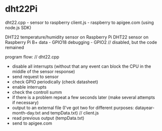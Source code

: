 # dht22Pi
dht22.cpp - sensor to raspberry
client.js - raspberry to apigee.com (using node.js SDK)

DHT22 temperature/humidity sensor on Raspberry Pi
DHT22 sensor on Raspberry Pi B+
data - GPIO18
debugging - GPIO2 // disabled, but the code remained

program flow:
// dht22.cpp
- disable all interrupts (without that any event can block the CPU in the middle of the sensor response)
- send request to sensor
- check GPIO periodically (check datasheet)
- enable interrupts
- check the controll summ
- if there is a problem repeat a few seconds later (make several attempts if necessary)
- output to an external file (I've got two for different purposes: datayear-month-day.txt and tempData.txt)
// client.js
- read previous output (tempData.txt)
- send to apigee.com
